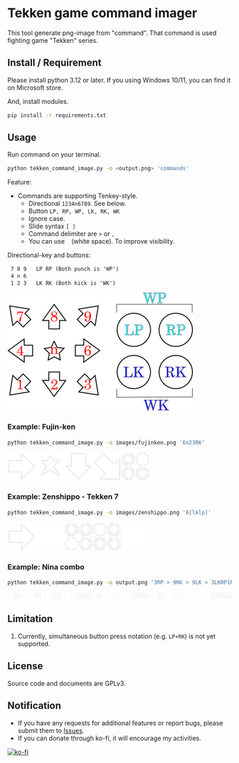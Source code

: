 # Tekken game command imager

This tool generate png-image from "command".
That command is used fighting game "Tekken" series.

## Install / Requirement

Please install python 3.12 or later.
If you using Windows 10/11, you can find it on Microsoft store.

And, install modules.

```.sh
pip install -r requirements.txt
```

## Usage

Run command on your terminal.

```.sh
python tekken_command_image.py -o <output.png> 'commands'
```

Feature:

 * Commands are supporting Tenkey-style.
    * Directional `1234n6789`. See below.
    * Button `LP, RP, WP, LK, RK, WK`
    * Ignore case.
    * Slide syntax `[ ]` 
    * Command delimiter are `>` or `,`
    * You can use ` ` (white space). To improve visibility.

Directional-key and buttons:

```
 7 8 9   LP RP (Both punch is 'WP')
 4 n 6 
 1 2 3   LK RK (Both kick is 'WK')
```

![dir and buttun](images/dir-button.png)

### Example: Fujin-ken

```.sh
python tekken_command_image.py -o images/fujinken.png '6n23RK'
```

![Fujin-ken](images/fujinken.png)

### Example: Zenshippo - Tekken 7

```.sh
python tekken_command_image.py -o images/zenshippo.png '6[lklp]'
```

![Zenshippo](images/zenshippo.png)

### Example: Nina combo

```.sh
python tekken_command_image.py -o output.png '3RP > 9RK > 9LK > 3LKRP1RP > 66 > 3LKRP4RK > 66 > 236RKLKWP' 
```

![Nina combo](images/nina_combo.png)


## Limitation

 1. Currently, simultaneous button press notation (e.g. `LP+RK`) is not yet supported.

## License

Source code and documents are GPLv3.

## Notification

 * If you have any requests for additional features or report bugs, please submit them to [Issues](https://github.com/osatetsu/TekkenCommandImaging/issues).
 * If you can donate through ko-fi, it will encourage my activities.

[![ko-fi](https://ko-fi.com/img/githubbutton_sm.svg)](https://ko-fi.com/E1E1U0BU1)
